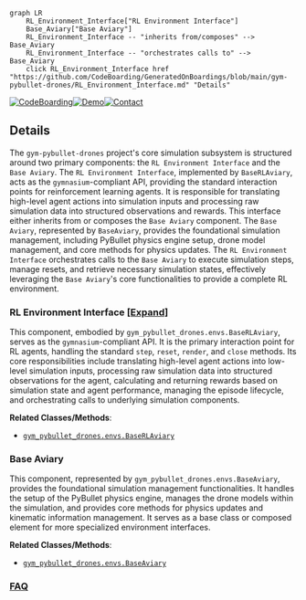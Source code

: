 ```mermaid
graph LR
    RL_Environment_Interface["RL Environment Interface"]
    Base_Aviary["Base Aviary"]
    RL_Environment_Interface -- "inherits from/composes" --> Base_Aviary
    RL_Environment_Interface -- "orchestrates calls to" --> Base_Aviary
    click RL_Environment_Interface href "https://github.com/CodeBoarding/GeneratedOnBoardings/blob/main/gym-pybullet-drones/RL_Environment_Interface.md" "Details"
```

[![CodeBoarding](https://img.shields.io/badge/Generated%20by-CodeBoarding-9cf?style=flat-square)](https://github.com/CodeBoarding/GeneratedOnBoardings)[![Demo](https://img.shields.io/badge/Try%20our-Demo-blue?style=flat-square)](https://www.codeboarding.org/demo)[![Contact](https://img.shields.io/badge/Contact%20us%20-%20contact@codeboarding.org-lightgrey?style=flat-square)](mailto:contact@codeboarding.org)

## Details

The `gym-pybullet-drones` project's core simulation subsystem is structured around two primary components: the `RL Environment Interface` and the `Base Aviary`. The `RL Environment Interface`, implemented by `BaseRLAviary`, acts as the `gymnasium`-compliant API, providing the standard interaction points for reinforcement learning agents. It is responsible for translating high-level agent actions into simulation inputs and processing raw simulation data into structured observations and rewards. This interface either inherits from or composes the `Base Aviary` component. The `Base Aviary`, represented by `BaseAviary`, provides the foundational simulation management, including PyBullet physics engine setup, drone model management, and core methods for physics updates. The `RL Environment Interface` orchestrates calls to the `Base Aviary` to execute simulation steps, manage resets, and retrieve necessary simulation states, effectively leveraging the `Base Aviary`'s core functionalities to provide a complete RL environment.

### RL Environment Interface [[Expand]](./RL_Environment_Interface.md)
This component, embodied by `gym_pybullet_drones.envs.BaseRLAviary`, serves as the `gymnasium`-compliant API. It is the primary interaction point for RL agents, handling the standard `step`, `reset`, `render`, and `close` methods. Its core responsibilities include translating high-level agent actions into low-level simulation inputs, processing raw simulation data into structured observations for the agent, calculating and returning rewards based on simulation state and agent performance, managing the episode lifecycle, and orchestrating calls to underlying simulation components.


**Related Classes/Methods**:

- <a href="https://github.com/utiasDSL/gym-pybullet-drones/blob/main/gym_pybullet_drones/envs/BaseRLAviary.py" target="_blank" rel="noopener noreferrer">`gym_pybullet_drones.envs.BaseRLAviary`</a>


### Base Aviary
This component, represented by `gym_pybullet_drones.envs.BaseAviary`, provides the foundational simulation management functionalities. It handles the setup of the PyBullet physics engine, manages the drone models within the simulation, and provides core methods for physics updates and kinematic information management. It serves as a base class or composed element for more specialized environment interfaces.


**Related Classes/Methods**:

- <a href="https://github.com/utiasDSL/gym-pybullet-drones/blob/main/gym_pybullet_drones/envs/BaseAviary.py" target="_blank" rel="noopener noreferrer">`gym_pybullet_drones.envs.BaseAviary`</a>




### [FAQ](https://github.com/CodeBoarding/GeneratedOnBoardings/tree/main?tab=readme-ov-file#faq)